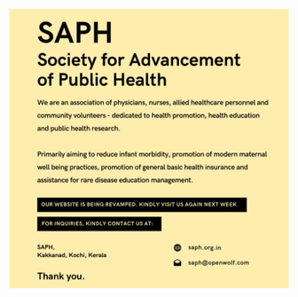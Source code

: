 <img src="https://raw.githubusercontent.com/openwolfco/saph/3f315deb6ba286abb52145a27e176350383171d0/saph-main-page.png"></img>
